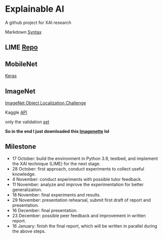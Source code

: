 # Explainable AI
A github project for XAI research

Markdown [Syntax](https://www.markdownguide.org/basic-syntax/#links)
## LIME [Repo](https://github.com/marcotcr/lime)
 

## MobileNet
[Keras](https://keras.io/api/applications/mobilenet/)

## ImageNet

[ImageNet Object Localization Challenge](https://www.kaggle.com/competitions/imagenet-object-localization-challenge/data)

Kaggle [API](https://github.com/Kaggle/kaggle-api)

only the validation [set](https://www.kaggle.com/code/fbernuy/download-validation-set) 

**So in the end I just downloaded this [Imagenette](https://s3.amazonaws.com/fast-ai-imageclas/imagenette2-320.tgz) lol**

## Milestone

- 17 October: build the environment in Python 3.9, testbed, and implement the XAI technique (LIME)
for the next stage.
- 28 October: first approach, conduct experiments to collect useful knowledge.
- 4 November: conduct experiments with possible tutor feedback.
- 11 November: analyze and improve the experimentation for better generalization.
- 18 November: final experiments and results.
- 29 November: presentation rehearsal, submit first draft of report and presentation.
- 16 December: final presentation.
- 23 December: possible peer feedback and improvement in written report.
- 16 January: finish the final report, which will be written in parallel during the above steps.

